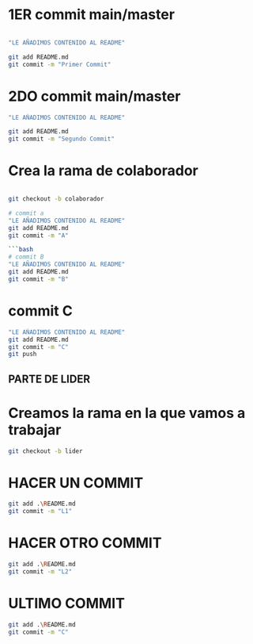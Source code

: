 
# 1ER commit main/master
```bash

"LE AÑADIMOS CONTENIDO AL README"

git add README.md
git commit -m "Primer Commit"

```

# 2DO commit main/master

```bash
"LE AÑADIMOS CONTENIDO AL README"

git add README.md
git commit -m "Segundo Commit"
```
# Crea la rama de colaborador

```bash

git checkout -b colaborador

# commit a
"LE AÑADIMOS CONTENIDO AL README"
git add README.md
git commit -m "A"

```bash
# commit B
"LE AÑADIMOS CONTENIDO AL README"
git add README.md
git commit -m "B"

```

# commit C
```bash
"LE AÑADIMOS CONTENIDO AL README"
git add README.md
git commit -m "C"
git push
```


## PARTE DE LIDER

# Creamos la rama en la que vamos a trabajar
```bash
git checkout -b lider
```

# HACER UN COMMIT
```bash
git add .\README.md
git commit -m "L1"
```

# HACER OTRO COMMIT
````bash
git add .\README.md
git commit -m "L2"
````

# ULTIMO COMMIT
```bash
git add .\README.md
git commit -m "C"
```

